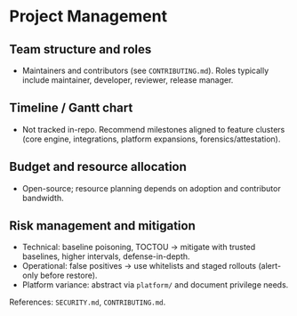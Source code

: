 # Project Management

## Team structure and roles
- Maintainers and contributors (see `CONTRIBUTING.md`). Roles typically include maintainer, developer, reviewer, release manager.

## Timeline / Gantt chart
- Not tracked in-repo. Recommend milestones aligned to feature clusters (core engine, integrations, platform expansions, forensics/attestation).

## Budget and resource allocation
- Open-source; resource planning depends on adoption and contributor bandwidth.

## Risk management and mitigation
- Technical: baseline poisoning, TOCTOU → mitigate with trusted baselines, higher intervals, defense-in-depth.
- Operational: false positives → use whitelists and staged rollouts (alert-only before restore).
- Platform variance: abstract via `platform/` and document privilege needs.

References: `SECURITY.md`, `CONTRIBUTING.md`.
